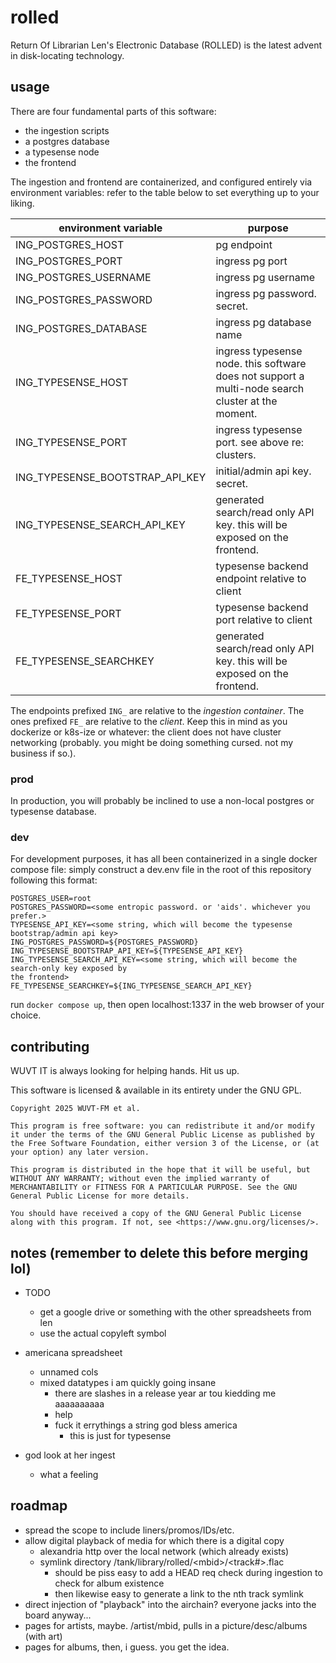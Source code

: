 # rolled

Return Of Librarian Len's Electronic Database (ROLLED) is the latest advent in disk-locating technology.

## usage

There are four fundamental parts of this software:
* the ingestion scripts
* a postgres database
* a typesense node
* the frontend

The ingestion and frontend are containerized, and configured entirely via environment variables: refer to the table below to set everything up to your liking.

| environment variable | purpose |
| -------------------- | ------- |
| ING_POSTGRES_HOST    | pg endpoint |
| ING_POSTGRES_PORT    | ingress pg port |
| ING_POSTGRES_USERNAME    | ingress pg username |
| ING_POSTGRES_PASSWORD    | ingress pg password. secret. |
| ING_POSTGRES_DATABASE    | ingress pg database name |
| ING_TYPESENSE_HOST    | ingress typesense node. this software does not support a multi-node search cluster at the moment. |
| ING_TYPESENSE_PORT    | ingress typesense port. see above re: clusters. |
| ING_TYPESENSE_BOOTSTRAP_API_KEY    | initial/admin api key. secret. |
| ING_TYPESENSE_SEARCH_API_KEY    | generated search/read only API key. this will be exposed on the frontend. |
| FE_TYPESENSE_HOST | typesense backend endpoint relative to client |
| FE_TYPESENSE_PORT | typesense backend port relative to client |
| FE_TYPESENSE_SEARCHKEY | generated search/read only API key. this will be exposed on the frontend. |

The endpoints prefixed `ING_` are relative to the *ingestion container*. The ones prefixed `FE_` are relative to the *client*. Keep this in mind as you dockerize or k8s-ize or whatever: the client does not have cluster networking (probably. you might be doing something cursed. not my business if so.).

### prod

In production, you will probably be inclined to use a non-local postgres or typesense database.

### dev

For development purposes, it has all been containerized in a single docker compose file: simply construct a dev.env file in the root of this repository following this format:
```
POSTGRES_USER=root
POSTGRES_PASSWORD=<some entropic password. or 'aids'. whichever you prefer.>
TYPESENSE_API_KEY=<some string, which will become the typesense bootstrap/admin api key>
ING_POSTGRES_PASSWORD=${POSTGRES_PASSWORD}
ING_TYPESENSE_BOOTSTRAP_API_KEY=${TYPESENSE_API_KEY}
ING_TYPESENSE_SEARCH_API_KEY=<some string, which will become the search-only key exposed by 
the frontend>
FE_TYPESENSE_SEARCHKEY=${ING_TYPESENSE_SEARCH_API_KEY}
```

run `docker compose up`, then open localhost:1337 in the web browser of your choice.


## contributing

WUVT IT is always looking for helping hands. Hit us up.

This software is licensed & available in its entirety under the GNU GPL.

```
Copyright 2025 WUVT-FM et al.

This program is free software: you can redistribute it and/or modify it under the terms of the GNU General Public License as published by the Free Software Foundation, either version 3 of the License, or (at your option) any later version.

This program is distributed in the hope that it will be useful, but WITHOUT ANY WARRANTY; without even the implied warranty of MERCHANTABILITY or FITNESS FOR A PARTICULAR PURPOSE. See the GNU General Public License for more details.

You should have received a copy of the GNU General Public License along with this program. If not, see <https://www.gnu.org/licenses/>. 
```


## notes (remember to delete this before merging lol)

* TODO
    * get a google drive or something with the other spreadsheets from len
    * use the actual copyleft symbol

* americana spreadsheet
    * unnamed cols
    * mixed datatypes i am quickly going insane
        * there are slashes in a release year ar tou kiedding me aaaaaaaaaa
        * help
        * fuck it errythings a string god bless america
            * this is just for typesense
* god look at her ingest
    * what a feeling

## roadmap
* spread the scope to include liners/promos/IDs/etc.
* allow digital playback of media for which there is a digital copy
    * alexandria http over the local network (which already exists)
    * symlink directory /tank/library/rolled/\<mbid\>/\<track#\>.flac
        * should be piss easy to add a HEAD req check during ingestion to check for album existence
        * then likewise easy to generate a link to the nth track symlink
* direct injection of "playback" into the airchain? everyone jacks into the board anyway...        
* pages for artists, maybe. /artist/mbid, pulls in a picture/desc/albums (with art)
* pages for albums, then, i guess. you get the idea.